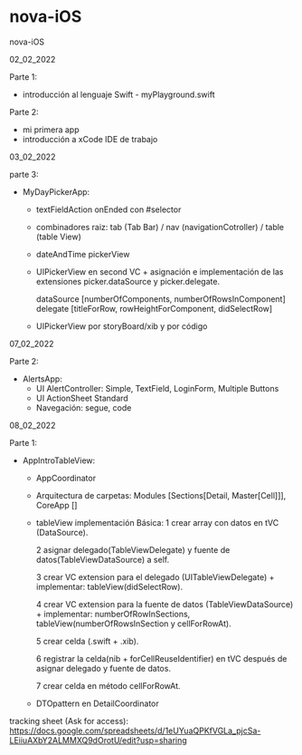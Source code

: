 # nova-iOS
nova-iOS

02_02_2022 

Parte 1: 
  - introducción al lenguaje Swift - myPlayground.swift

Parte 2: 
  - mi primera app
  - introducción a xCode IDE de trabajo

03_02_2022 

parte 3:
  - MyDayPickerApp:
    + textFieldAction onEnded con #selector 
    + combinadores raiz: tab (Tab Bar) / nav (navigationCotroller) / table (table View)
    + dateAndTime pickerView
    + UIPickerView en second VC + asignación e implementación de las extensiones picker.dataSource y picker.delegate.
    
      dataSource [numberOfComponents, numberOfRowsInComponent]
      delegate [titleForRow, rowHeightForComponent, didSelectRow]
      
    + UIPickerView por storyBoard/xib y por código 

07_02_2022

Parte 2:
  - AlertsApp:
    + UI AlertController: Simple, TextField, LoginForm, Multiple Buttons
    + UI ActionSheet Standard
    + Navegación: segue, code

08_02_2022

Parte 1:
- AppIntroTableView:
  + AppCoordinator
  
  + Arquitectura de carpetas: 
  Modules [Sections[Detail, Master[Cell]]], CoreApp []
  
  + tableView implementación Básica:
      1 crear array con datos en tVC (DataSource).
      
      2 asignar delegado(TableViewDelegate) y fuente de datos(TableViewDataSource) a self.
      
      3 crear VC extension para el delegado (UITableViewDelegate) + implementar: tableView(didSelectRow).
      
      4 crear VC extension para la fuente de datos (TableViewDataSource) + implementar: numberOfRowInSections, tableView(numberOfRowsInSection y cellForRowAt).
      
      5 crear celda (.swift + .xib).
      
      6 registrar la celda(nib + forCellReuseIdentifier) en tVC después de asignar delegado y fuente de datos.
      
      7 crear celda en método cellForRowAt.
      
  + DTOpattern en DetailCoordinator


tracking sheet (Ask for access): https://docs.google.com/spreadsheets/d/1eUYuaQPKfVGLa_pjcSa-LEiiuAXbY2ALMMXQ9dOrotU/edit?usp=sharing
